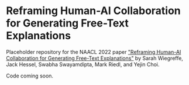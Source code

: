 # Reframing Human-AI Collaboration for Generating Free-Text Explanations
Placeholder repository for the NAACL 2022 paper ["Reframing Human-AI Collaboration for Generating Free-Text Explanations"](https://arxiv.org/abs/2112.08674) by Sarah Wiegreffe, Jack Hessel, Swabha Swayamdipta, Mark Riedl, and Yejin Choi.

Code coming soon. 
